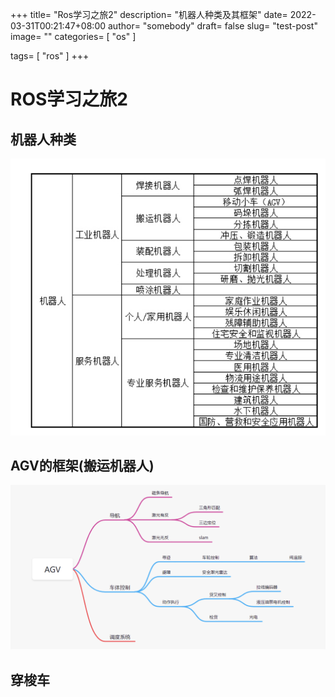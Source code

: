 +++
title= "Ros学习之旅2"
description= "机器人种类及其框架"
date= 2022-03-31T00:21:47+08:00
author= "somebody"
draft= false
slug= "test-post"
image= "" 
categories= [
    "os"
]

tags=  [
    "ros"
]
+++
# ROS学习之旅2

## 机器人种类

![](./image/robat.png)

## AGV的框架(搬运机器人)
![](./image/AGV.png)

## 穿梭车


